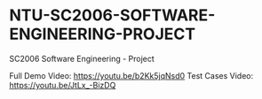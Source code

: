 # NTU-SC2006-SOFTWARE-ENGINEERING-PROJECT
SC2006 Software Engineering - Project



Full Demo Video: https://youtu.be/b2Kk5jqNsd0
Test Cases Video: https://youtu.be/JtLx_-BizDQ
